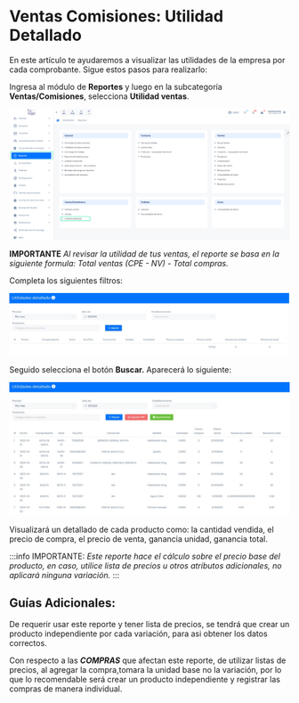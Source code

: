 
# Ventas Comisiones: Utilidad  Detallado

En este artículo te ayudaremos a visualizar las utilidades de la empresa por cada comprobante. Sigue estos pasos para realizarlo:

Ingresa al módulo de **Reportes** y luego en la subcategoría **Ventas/Comisiones**, selecciona **Utilidad ventas**.

![Alt text](img/Ventas_Comisiones_Utilidad%20Detallado_01.jpg)

**IMPORTANTE**
_Al revisar la utilidad de tus ventas, el reporte se basa en la siguiente formula: Total ventas (CPE - NV) - Total compras._

Completa los siguientes filtros:

![Alt text](img/Ventas_Comisiones_Utilidad%20Detallado_02.jpg)

Seguido selecciona el botón **Buscar.** Aparecerá lo siguiente:

![Alt text](img/Ventas_Comisiones_Utilidad%20Detallado_03.jpg)

Visualizará un detallado de cada producto como: la cantidad vendida, el precio de compra, el precio de venta, ganancia unidad, ganancia total.

:::info IMPORTANTE:
_Este reporte hace el cálculo sobre el precio base del producto, en caso, utilice lista de precios u otros atributos adicionales, no aplicará ninguna variación._
:::

## Guías Adicionales:

De requerir usar este reporte y tener lista de precios, se tendrá que crear un producto independiente por cada variación, para asi obtener los datos correctos.

Con respecto a las _**COMPRAS**_ que afectan este reporte, de utilizar listas de precios, al agregar la compra,tomara la unidad base no la variación, por lo que lo recomendable será crear un producto independiente y registrar las compras de manera individual.
